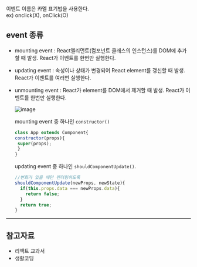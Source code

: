   
이벤트 이름은 카멜 표기법을 사용한다.  
ex) onclick(X), onClick(O)
  
  
## event 종류  
- mounting event : React엘리먼트(컴포넌트 클래스의 인스턴스)를 DOM에 추가할 때 발생. React가 이벤트를 한번만 실행한다.
- updating event : 속성이나 상태가 변경되어 React element를 갱신할 때 발생. React가 이벤트를 여러번 실행한다.
- unmounting event : React가 element를 DOM에서 제거할 때 발생. React가 이벤트를 한번만 실행한다.   


  ![image](https://user-images.githubusercontent.com/64109506/113665096-d6c86080-96e7-11eb-99ed-a181820ac11e.png)

    
    
   
     
     
   mounting event 중 하나인 `constructor()`
   ```javascript
   class App extends Component{
  constructor(props){
    super(props);
    }
   }
   ```
   updating event 중 하나인 `shouldComponentUpdate()`.
  ```javascript
  //변화가 있을 때만 렌더링하도록
  shouldComponentUpdate(newProps, newState){
    if(this.props.data === newProps.data){
      return false;
    }
    return true;
  }
  ```
 ----------------  
   
 ## 참고자료  
 - 리액트 교과서
 - 생활코딩
